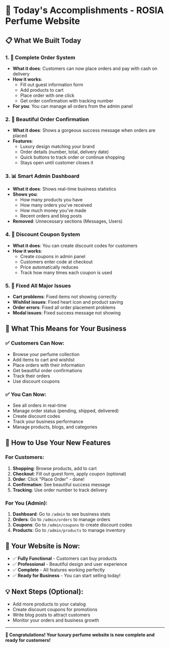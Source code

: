 # 🎉 Today's Accomplishments - ROSIA Perfume Website

## 📋 What We Built Today

### 1. 🛒 **Complete Order System**
- **What it does**: Customers can now place orders and pay with cash on delivery
- **How it works**: 
  - Fill out guest information form
  - Add products to cart
  - Place order with one click
  - Get order confirmation with tracking number
- **For you**: You can manage all orders from the admin panel

### 2. 🎨 **Beautiful Order Confirmation**
- **What it does**: Shows a gorgeous success message when orders are placed
- **Features**:
  - Luxury design matching your brand
  - Order details (number, total, delivery date)
  - Quick buttons to track order or continue shopping
  - Stays open until customer closes it

### 3. 📊 **Smart Admin Dashboard**
- **What it does**: Shows real-time business statistics
- **Shows you**:
  - How many products you have
  - How many orders you've received
  - How much money you've made
  - Recent orders and blog posts
- **Removed**: Unnecessary sections (Messages, Users)

### 4. 🎫 **Discount Coupon System**
- **What it does**: You can create discount codes for customers
- **How it works**:
  - Create coupons in admin panel
  - Customers enter code at checkout
  - Price automatically reduces
  - Track how many times each coupon is used

### 5. 🔧 **Fixed All Major Issues**
- **Cart problems**: Fixed items not showing correctly
- **Wishlist issues**: Fixed heart icon and product saving
- **Order errors**: Fixed all order placement problems
- **Modal issues**: Fixed success message not showing

## 🎯 **What This Means for Your Business**

### ✅ **Customers Can Now**:
- Browse your perfume collection
- Add items to cart and wishlist
- Place orders with their information
- Get beautiful order confirmations
- Track their orders
- Use discount coupons

### ✅ **You Can Now**:
- See all orders in real-time
- Manage order status (pending, shipped, delivered)
- Create discount codes
- Track your business performance
- Manage products, blogs, and categories

## 📱 **How to Use Your New Features**

### **For Customers**:
1. **Shopping**: Browse products, add to cart
2. **Checkout**: Fill out guest form, apply coupon (optional)
3. **Order**: Click "Place Order" - done!
4. **Confirmation**: See beautiful success message
5. **Tracking**: Use order number to track delivery

### **For You (Admin)**:
1. **Dashboard**: Go to `/admin` to see business stats
2. **Orders**: Go to `/admin/orders` to manage orders
3. **Coupons**: Go to `/admin/coupons` to create discount codes
4. **Products**: Go to `/admin/products` to manage inventory

## 🚀 **Your Website is Now**:
- ✅ **Fully Functional** - Customers can buy products
- ✅ **Professional** - Beautiful design and user experience
- ✅ **Complete** - All features working perfectly
- ✅ **Ready for Business** - You can start selling today!

## 💡 **Next Steps** (Optional):
- Add more products to your catalog
- Create discount coupons for promotions
- Write blog posts to attract customers
- Monitor your orders and business growth

---

**🎉 Congratulations! Your luxury perfume website is now complete and ready for customers!**
